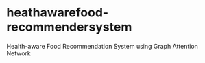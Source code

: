# heathawarefood-recommendersystem
Health-aware Food Recommendation System using Graph Attention Network
